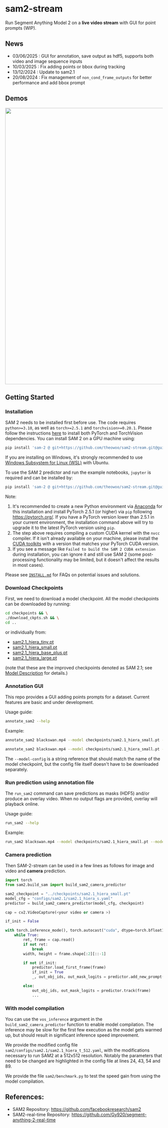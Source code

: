 # sam2-stream
Run Segment Anything Model 2 on a **live video stream** with GUI for point prompts (WIP).

## News
- 03/06/2025 : GUI for annotation, save output as hdf5, supports both video and image sequence inputs
- 10/03/2025 : Fix adding points or bbox during tracking
- 13/12/2024 : Update to sam2.1
- 20/08/2024 : Fix management of ```non_cond_frame_outputs``` for better performance and add bbox prompt

## Demos
<div align=center>
<p align="center">
<img src="./assets/blackswan.gif" width="880">
</p>

</div>



## Getting Started

### Installation

SAM 2 needs to be installed first before use. The code requires `python>=3.10`, as well as `torch>=2.5.1` and `torchvision>=0.20.1`. Please follow the instructions [here](https://pytorch.org/get-started/locally/) to install both PyTorch and TorchVision dependencies. You can install SAM 2 on a GPU machine using:

```bash
pip install 'sam-2 @ git+https://github.com/theowoo/sam2-stream.git@gui'
```
If you are installing on Windows, it's strongly recommended to use [Windows Subsystem for Linux (WSL)](https://learn.microsoft.com/en-us/windows/wsl/install) with Ubuntu.

To use the SAM 2 predictor and run the example notebooks, `jupyter` is required and can be installed by:

```bash
pip install 'sam-2 @ git+https://github.com/theowoo/sam2-stream.git@gui[notebooks]'
```

Note:
1. It's recommended to create a new Python environment via [Anaconda](https://www.anaconda.com/) for this installation and install PyTorch 2.5.1 (or higher) via `pip` following https://pytorch.org/. If you have a PyTorch version lower than 2.5.1 in your current environment, the installation command above will try to upgrade it to the latest PyTorch version using `pip`.
2. The step above requires compiling a custom CUDA kernel with the `nvcc` compiler. If it isn't already available on your machine, please install the [CUDA toolkits](https://developer.nvidia.com/cuda-toolkit-archive) with a version that matches your PyTorch CUDA version.
3. If you see a message like `Failed to build the SAM 2 CUDA extension` during installation, you can ignore it and still use SAM 2 (some post-processing functionality may be limited, but it doesn't affect the results in most cases).

Please see [`INSTALL.md`](./INSTALL.md) for FAQs on potential issues and solutions.

### Download Checkpoints

First, we need to download a model checkpoint. All the model checkpoints can be downloaded by running:

```bash
cd checkpoints && \
./download_ckpts.sh && \
cd ..
```

or individually from:

- [sam2.1_hiera_tiny.pt](https://dl.fbaipublicfiles.com/segment_anything_2/092824/sam2.1_hiera_tiny.pt)
- [sam2.1_hiera_small.pt](https://dl.fbaipublicfiles.com/segment_anything_2/092824/sam2.1_hiera_small.pt)
- [sam2.1_hiera_base_plus.pt](https://dl.fbaipublicfiles.com/segment_anything_2/092824/sam2.1_hiera_base_plus.pt)
- [sam2.1_hiera_large.pt](https://dl.fbaipublicfiles.com/segment_anything_2/092824/sam2.1_hiera_large.pt)

(note that these are the improved checkpoints denoted as SAM 2.1; see [Model Description](#model-description) for details.)

### Annotation GUI

This repo provides a GUI adding points prompts for a dataset. Current features are basic and under development. 

Usage guide: 

```bash
annotate_sam2 --help
```

Example:

```bash
annotate_sam2 blackswan.mp4 --model checkpoints/sam2.1_hiera_small.pt --model-config configs/sam2.1/sam2.1_hiera_s.yaml --output blackswan.annotation
```

```bash
annotate_sam2 blackswan.mp4 --model checkpoints/sam2.1_hiera_small.pt --model-config configs/sam2.1/sam2.1_hiera_s.yaml --output blackswan.annotation
```


The `--model-config` is a string reference that should match the name of the model checkpoint, but the config file itself doesn't have to be downloaded separately.

### Run prediction using annotation file

The `run_sam2` command can save predictions as masks (HDF5) and/or produce an overlay video. When no output flags are provided, overlay will playback online.

Usage guide: 

```bash
run_sam2 --help
```

Example:

```bash
run_sam2 blackswan.mp4 --model checkpoints/sam2.1_hiera_small.pt --model-config configs/sam2.1/sam2.1_hiera_s.yaml --annotation blackswan.annotation --output blackswan.segmentation --output-video blackswan_overlay.mp4
```


### Camera prediction

Then SAM-2-stream can be used in a few lines as follows for image and video and **camera** prediction.

```python
import torch
from sam2.build_sam import build_sam2_camera_predictor

sam2_checkpoint = "../checkpoints/sam2.1_hiera_small.pt"
model_cfg = "configs/sam2.1/sam2.1_hiera_s.yaml"
predictor = build_sam2_camera_predictor(model_cfg, checkpoint)

cap = cv2.VideoCapture(<your video or camera >)

if_init = False

with torch.inference_mode(), torch.autocast("cuda", dtype=torch.bfloat16):
    while True:
        ret, frame = cap.read()
        if not ret:
            break
        width, height = frame.shape[:2][::-1]

        if not if_init:
            predictor.load_first_frame(frame)
            if_init = True
            _, out_obj_ids, out_mask_logits = predictor.add_new_prompt(<your promot >)

        else:
            out_obj_ids, out_mask_logits = predictor.track(frame)
            ...
```

### With model compilation

You can use the `vos_inference` argument in the `build_sam2_camera_predictor` function to enable model compilation. The inference may be slow for the first few execution as the model gets warmed up, but should result in significant inference speed improvement. 

We provide the modified config file `sam2/configs/sam2.1/sam2.1_hiera_t_512.yaml`, with the modifications necessary to run SAM2 at a 512x512 resolution. Notably the parameters that need to be changed are highlighted in the config file at lines 24, 43, 54 and 89.

We provide the file `sam2/benchmark.py` to test the speed gain from using the model compilation.

## References:

- SAM2 Repository: https://github.com/facebookresearch/sam2
- SAM2-real-time Repository: https://github.com/Gy920/segment-anything-2-real-time
